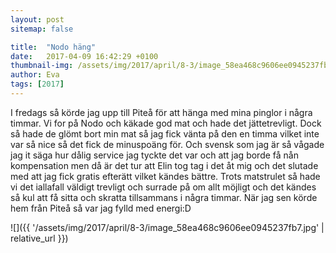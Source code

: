 ```yaml
---
layout: post
sitemap: false

title:  "Nodo häng"
date:   2017-04-09 16:42:29 +0100
thumbnail-img: /assets/img/2017/april/8-3/image_58ea468c9606ee0945237fb7.jpg
author: Eva
tags: [2017]
---
```


I fredags så körde jag upp till Piteå för att hänga med mina pinglor i några timmar. Vi for på Nodo och käkade god mat och hade det jättetrevligt. Dock så hade de glömt bort min mat så jag fick vänta på den en timma vilket inte var så nice så det fick de minuspoäng för. Och svensk som jag är så vågade jag it säga hur dålig service jag tyckte det var och att jag borde få nån kompensation men då är det tur att Elin tog tag i det åt mig och det slutade med att jag fick gratis efterätt vilket kändes bättre. Trots matstrulet så hade vi det iallafall väldigt trevligt och surrade på om allt möjligt och det kändes så kul att få sitta och skratta tillsammans i några timmar. När jag sen körde hem från Piteå så var jag fylld med energi:D

![]({{ '/assets/img/2017/april/8-3/image_58ea468c9606ee0945237fb7.jpg'  | relative_url }})

